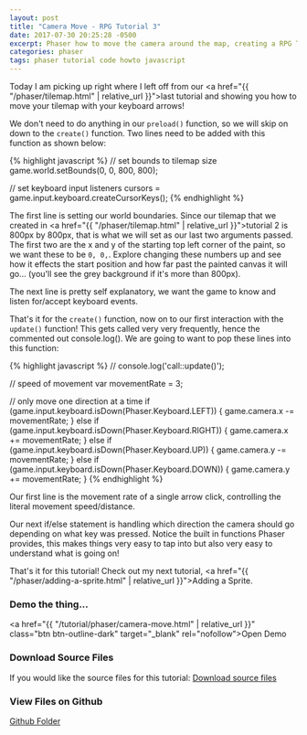 ```yaml
---
layout: post
title: "Camera Move - RPG Tutorial 3"
date: 2017-07-30 20:25:28 -0500
excerpt: Phaser how to move the camera around the map, creating a RPG Tutorial 3
categories: phaser
tags: phaser tutorial code howto javascript
---
```


Today I am picking up right where I left off from our <a href="{{ "/phaser/tilemap.html" | relative_url }}">last tutorial</a> and showing you how to move your tilemap with your keyboard arrows!

We don't need to do anything in our `preload()` function, so we will skip on down to the `create()` function. Two lines need to be added with this function as shown below:

{% highlight javascript %}
// set bounds to tilemap size
game.world.setBounds(0, 0, 800, 800);

// set keyboard input listeners
cursors = game.input.keyboard.createCursorKeys();
{% endhighlight %}

The first line is setting our world boundaries. Since our tilemap that we created in <a href="{{ "/phaser/tilemap.html" | relative_url }}">tutorial 2</a> is 800px by 800px, that is what we will set as our last two arguments passed. The first two are the x and y of the starting top left corner of the paint, so we want these to be `0, 0,`. Explore changing these numbers up and see how it effects the start position and how far past the painted canvas it will go... (you'll see the grey background if it's more than 800px).

The next line is pretty self explanatory, we want the game to know and listen for/accept keyboard events.

That's it for the `create()` function, now on to our first interaction with the `update()` function! This gets called very very frequently, hence the commented out console.log(). We are going to want to pop these lines into this function:

{% highlight javascript %}
// console.log('call::update()');

// speed of movement
var movementRate = 3;

// only move one direction at a time
if (game.input.keyboard.isDown(Phaser.Keyboard.LEFT)) {
  game.camera.x -= movementRate;
} else if (game.input.keyboard.isDown(Phaser.Keyboard.RIGHT)) {
  game.camera.x += movementRate;
} else if (game.input.keyboard.isDown(Phaser.Keyboard.UP)) {
  game.camera.y -= movementRate;
} else if (game.input.keyboard.isDown(Phaser.Keyboard.DOWN)) {
  game.camera.y += movementRate;
}
{% endhighlight %}

Our first line is the movement rate of a single arrow click, controlling the literal movement speed/distance.

Our next if/else statement is handling which direction the camera should go depending on what key was pressed. Notice the built in functions Phaser provides, this makes things very easy to tap into but also very easy to understand what is going on!

That's it for this tutorial! Check out my next tutorial, <a href="{{ "/phaser/adding-a-sprite.html" | relative_url }}">Adding a Sprite</a>.

### Demo the thing...
<a href="{{ "/tutorial/phaser/camera-move.html" | relative_url }}" class="btn btn-outline-dark" target="_blank" rel="nofollow">Open Demo</a>  

### Download Source Files
If you would like the source files for this tutorial: <a href="/assets/downloads/phaser/camera-move-tutorial_blog.calebnance.com.zip" class="btn btn-outline-dark" download>Download source files</a>

### View Files on Github
<a href="https://github.com/calebnance/blog-calebnance_phaser-tutorials/tree/master/3-camera-move" class="btn btn-outline-dark">Github Folder</a>
